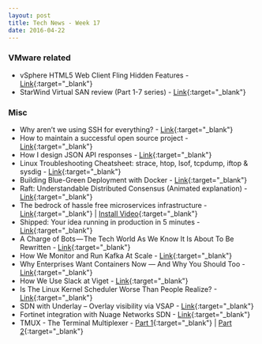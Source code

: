 ```yaml
---
layout: post
title: Tech News - Week 17
date: 2016-04-22
---
```


### VMware related

* vSphere HTML5 Web Client Fling Hidden Features -
  [Link](http://emadyounis.com/vcenter/vsphere-html5-web-client-fling-hidden-features/){:target="_blank"}
* StarWind Virtual SAN review (Part 1-7 series) - 
  [Link](http://vmnomad.blogspot.fr/2016/04/starwind-virtual-san-on-esxi-review-part-1.html){:target="_blank"}


### Misc

* Why aren’t we using SSH for everything? -
  [Link](https://medium.com/@shazow/ssh-how-does-it-even-9e43586e4ffc#.6hqazgwgi){:target="_blank"}
* How to maintain a successful open source project -
  [Link](https://medium.com/code-zen/how-to-maintain-a-successful-open-source-project-aaa2a5437d3a#.uyoobaeap){:target="_blank"}
* How I design JSON API responses -
  [Link](https://medium.com/@shazow/how-i-design-json-api-responses-71900f00f2db#.t0zxte80j){:target="_blank"}
* Linux Troubleshooting Cheatsheet: strace, htop, lsof, tcpdump, iftop & sysdig -
  [Link](https://sysdig.com/blog/linux-troubleshooting-cheatsheet/){:target="_blank"}
* Building Blue-Green Deployment with Docker -
  [Link](https://botleg.com/stories/blue-green-deployment-with-docker/){:target="_blank"}
* Raft: Understandable Distributed Consensus (Animated explanation) -
  [Link](http://thesecretlivesofdata.com/raft/){:target="_blank"}
* The bedrock of hassle free microservices infrastructure -
  [Link](http://mantl.io/){:target="_blank"} |
  [Install Video](https://www.youtube.com/watch?v=FYoAQeQmvMU){:target="_blank"}
* Shipped: Your idea running in production in 5 minutes -
  [Link](https://ciscoshipped.io/){:target="_blank"}
* A Charge of Bots — The Tech World As We Know It Is About To Be Rewritten -
  [Link](https://medium.com/@plibin/a-charge-of-bots-9ee33bb3b868#.qpif2fcbb){:target="_blank"}
* How We Monitor and Run Kafka At Scale -
  [Link](http://www.confluent.io/blog/how-we-monitor-and-run-kafka-at-scale-signalfx){:target="_blank"}
* Why Enterprises Want Containers Now — And Why You Should Too -
  [Link](http://thenewstack.io/enterprises-want-containers-now/){:target="_blank"}
* How We Use Slack at Viget -
  [Link](https://www.viget.com/articles/how-we-use-slack){:target="_blank"}
* Is The Linux Kernel Scheduler Worse Than People Realize? -
  [Link](http://www.phoronix.com/scan.php?page=news_item&px=Linux-Kernel-Scheduler-Bad){:target="_blank"}
* SDN with Underlay – Overlay visibility via VSAP -
  [Link](https://filipv.net/2016/01/10/sdn-with-underlay-overlay-visibility-via-vsap/){:target="_blank"}
* Fortinet integration with Nuage Networks SDN -
  [Link](https://filipv.net/2016/04/17/fortinet-integration-with-nuage-networks-sdn/){:target="_blank"}
* TMUX - The Terminal Multiplexer -
  [Part 1](http://blog.hawkhost.com/2010/06/28/tmux-the-terminal-multiplexer/){:target="_blank"} |
  [Part 2](http://blog.hawkhost.com/2010/07/02/tmux-%E2%80%93-the-terminal-multiplexer-part-2/){:target="_blank"}

